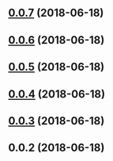 <a name="0.0.7"></a>
## [0.0.7](https://github.com/vikramkalta/ngx-table/compare/v0.0.6...v0.0.7) (2018-06-18)



<a name="0.0.6"></a>
## [0.0.6](https://github.com/vikramkalta/ngx-table/compare/v0.0.5...v0.0.6) (2018-06-18)



<a name="0.0.5"></a>
## [0.0.5](https://github.com/vikramkalta/ngx-table/compare/v0.0.4...v0.0.5) (2018-06-18)



<a name="0.0.4"></a>
## [0.0.4](https://github.com/vikramkalta/ngx-table/compare/v0.0.3...v0.0.4) (2018-06-18)



<a name="0.0.3"></a>
## [0.0.3](https://github.com/vikramkalta/ngx-table/compare/v0.0.2...v0.0.3) (2018-06-18)



<a name="0.0.2"></a>
## 0.0.2 (2018-06-18)



